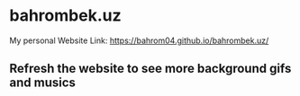# bahrombek.uz
My personal Website
Link: https://bahrom04.github.io/bahrombek.uz/

## Refresh the website to see more background gifs and musics
